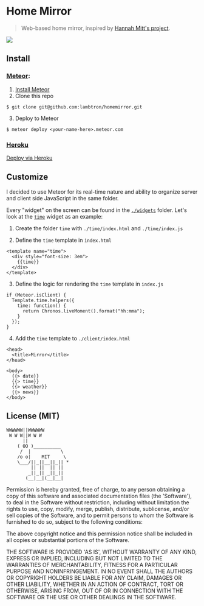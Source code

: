 # Home Mirror

> Web-based home mirror, inspired by [Hannah Mitt's project](https://github.com/HannahMitt/HomeMirror).

![](https://cldup.com/Vw4FEaH8h1.png)

## Install

### [Meteor](https://www.meteor.com/):
  1. [Install Meteor](https://www.meteor.com/install)
  2. Clone this repo

```
$ git clone git@github.com:lambtron/homemirror.git
```

  3. Deploy to Meteor

```
$ meteor deploy <your-name-here>.meteor.com
```

### [Heroku](http://heroku.com/)

[Deploy via Heroku]()

## Customize

I decided to use Meteor for its real-time nature and ability to organize server and client side JavaScript in the same folder.

Every "widget" on the screen can be found in the [`./widgets`]() folder. Let's look at the [`time`]() widget as an example:

1. Create the folder `time` with `./time/index.html` and `./time/index.js`

2. Define the `time` template in `index.html`

```
<template name="time">
  <div style="font-size: 3em">
    {{time}}
  </div>
</template>
```

3. Define the logic for rendering the `time` template in `index.js`

```
if (Meteor.isClient) {
  Template.time.helpers({
    time: function() {
      return Chronos.liveMoment().format("hh:mma");
    }
  });
}
```

4. Add the `time` template to `./client/index.html`

```
<head>
  <title>Mirror</title>
</head>

<body>
  {{> date}}
  {{> time}}
  {{> weather}}
  {{> news}}
</body>
```

## License (MIT)

```
WWWWWW||WWWWWW
 W W W||W W W
      ||
    ( OO )__________
     /  |           \
    /o o|    MIT     \
    \___/||_||__||_|| *
         || ||  || ||
        _||_|| _||_||
       (__|__|(__|__|
```

Permission is hereby granted, free of charge, to any person obtaining a copy of this software and associated documentation files (the 'Software'), to deal in the Software without restriction, including without limitation the rights to use, copy, modify, merge, publish, distribute, sublicense, and/or sell copies of the Software, and to permit persons to whom the Software is furnished to do so, subject to the following conditions:

The above copyright notice and this permission notice shall be included in all copies or substantial portions of the Software.

THE SOFTWARE IS PROVIDED 'AS IS', WITHOUT WARRANTY OF ANY KIND, EXPRESS OR IMPLIED, INCLUDING BUT NOT LIMITED TO THE WARRANTIES OF MERCHANTABILITY, FITNESS FOR A PARTICULAR PURPOSE AND NONINFRINGEMENT. IN NO EVENT SHALL THE AUTHORS OR COPYRIGHT HOLDERS BE LIABLE FOR ANY CLAIM, DAMAGES OR OTHER LIABILITY, WHETHER IN AN ACTION OF CONTRACT, TORT OR OTHERWISE, ARISING FROM, OUT OF OR IN CONNECTION WITH THE SOFTWARE OR THE USE OR OTHER DEALINGS IN THE SOFTWARE.
